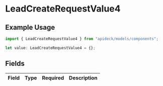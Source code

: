 # LeadCreateRequestValue4

## Example Usage

```typescript
import { LeadCreateRequestValue4 } from "apideck/models/components";

let value: LeadCreateRequestValue4 = {};
```

## Fields

| Field       | Type        | Required    | Description |
| ----------- | ----------- | ----------- | ----------- |